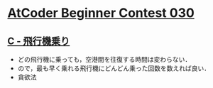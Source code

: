 # [AtCoder Beginner Contest 030](https://atcoder.jp/contests/abc030/tasks)

## [C - 飛行機乗り](https://atcoder.jp/contests/abc030/tasks/abc030_c)
- どの飛行機に乗っても，空港間を往復する時間は変わらない．
- ので，最も早く乗れる飛行機にどんどん乗った回数を数えれば良い．
- 貪欲法
